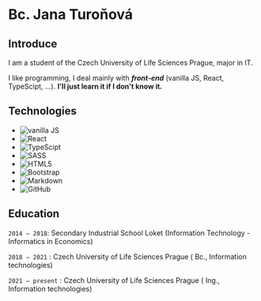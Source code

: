 # Bc. Jana Turoňová

## Introduce
I am a student of the Czech University of Life Sciences Prague, major in IT.

I like programming, I deal mainly with ***front-end*** (vanilla JS, React, TypeScipt, ...). **I'll just learn it if I don't know it.**

## Technologies
+ ![vanilla JS](https://img.shields.io/badge/-JavaScript-black?style=flat-square&logo=javascript)
+ ![React](https://img.shields.io/badge/-React-black?style=flat-square&logo=react) 
+ ![TypeScipt](https://img.shields.io/badge/-TypeScript-black?style=flat-square&logo=typescript)
+ ![SASS](https://img.shields.io/badge/-SASS-black?style=flat-square&logo=sass)
+ ![HTML5](https://img.shields.io/badge/-HTML5-black?style=flat-square&logo=html5)
+ ![Bootstrap](https://img.shields.io/badge/-Bootstrap-black?style=flat-square&logo=bootstrap)
+ ![Markdown](https://img.shields.io/badge/-Markdown-black?style=flat-square&logo=markdown)
+ ![GitHub](https://img.shields.io/badge/-GitHub-black?style=flat-square&logo=GitHub)

## Education

`2014 – 2018`: Secondary Industrial School Loket (Information Technology - Informatics in Economics)

`2018 – 2021` : Czech University of Life Sciences Prague ( Bc., Information technologies)

`2021 – present` : Czech University of Life Sciences Prague ( Ing., Information technologies)

